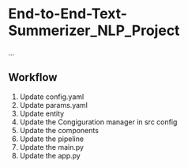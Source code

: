 # End-to-End-Text-Summerizer_NLP_Project

...
## Workflow

1. Update config.yaml
2. Update params.yaml
3. Update entity
4. Update the Congiguration manager in src config
5. Update the components
6. Update the pipeline
7. Update the main.py
8. Update the app.py
